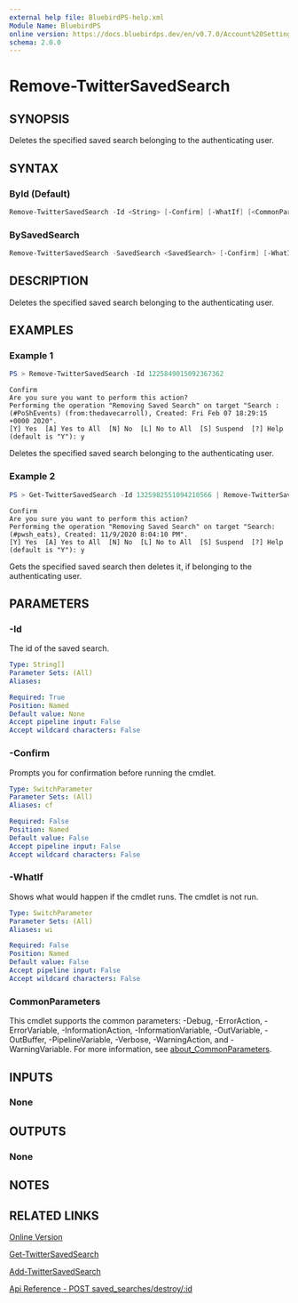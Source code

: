 ```yaml
---
external help file: BluebirdPS-help.xml
Module Name: BluebirdPS
online version: https://docs.bluebirdps.dev/en/v0.7.0/Account%20Settings%2C%20User%20Profile%2C%20and%20Saved%20Searches/Remove-TwitterSavedSearch
schema: 2.0.0
---
```


# Remove-TwitterSavedSearch

## SYNOPSIS

Deletes the specified saved search belonging to the authenticating user.

## SYNTAX

### ById (Default)

```powershell
Remove-TwitterSavedSearch -Id <String> [-Confirm] [-WhatIf] [<CommonParameters>]
```

### BySavedSearch

```powershell
Remove-TwitterSavedSearch -SavedSearch <SavedSearch> [-Confirm] [-WhatIf] [<CommonParameters>]
```

## DESCRIPTION

Deletes the specified saved search belonging to the authenticating user.

## EXAMPLES

### Example 1

```powershell
PS > Remove-TwitterSavedSearch -Id 1225849015092367362
```

```text
Confirm
Are you sure you want to perform this action?
Performing the operation "Removing Saved Search" on target "Search : (#PoShEvents) (from:thedavecarroll), Created: Fri Feb 07 18:29:15 +0000 2020".
[Y] Yes  [A] Yes to All  [N] No  [L] No to All  [S] Suspend  [?] Help (default is "Y"): y
```

Deletes the specified saved search belonging to the authenticating user.

### Example 2

```powershell
PS > Get-TwitterSavedSearch -Id 1325982551094210566 | Remove-TwitterSavedSearch
```

```text
Confirm
Are you sure you want to perform this action?
Performing the operation "Removing Saved Search" on target "Search: (#pwsh_eats), Created: 11/9/2020 8:04:10 PM".
[Y] Yes  [A] Yes to All  [N] No  [L] No to All  [S] Suspend  [?] Help (default is "Y"): y
```

Gets the specified saved search then deletes it, if belonging to the authenticating user.

## PARAMETERS

### -Id

The id of the saved search.

```yaml
Type: String[]
Parameter Sets: (All)
Aliases:

Required: True
Position: Named
Default value: None
Accept pipeline input: False
Accept wildcard characters: False
```

### -Confirm

Prompts you for confirmation before running the cmdlet.

```yaml
Type: SwitchParameter
Parameter Sets: (All)
Aliases: cf

Required: False
Position: Named
Default value: False
Accept pipeline input: False
Accept wildcard characters: False
```

### -WhatIf

Shows what would happen if the cmdlet runs.
The cmdlet is not run.

```yaml
Type: SwitchParameter
Parameter Sets: (All)
Aliases: wi

Required: False
Position: Named
Default value: False
Accept pipeline input: False
Accept wildcard characters: False
```

### CommonParameters

This cmdlet supports the common parameters: -Debug, -ErrorAction, -ErrorVariable, -InformationAction, -InformationVariable, -OutVariable, -OutBuffer, -PipelineVariable, -Verbose, -WarningAction, and -WarningVariable. For more information, see [about_CommonParameters](http://go.microsoft.com/fwlink/?LinkID=113216).

## INPUTS

### None

## OUTPUTS

### None

## NOTES

## RELATED LINKS

[Online Version](https://docs.bluebirdps.dev/en/v0.7.0/Account%20Settings%2C%20User%20Profile%2C%20and%20Saved%20Searches/Remove-TwitterSavedSearch)

[Get-TwitterSavedSearch](https://docs.bluebirdps.dev/en/v0.7.0/Account%20Settings%2C%20User%20Profile%2C%20and%20Saved%20Searches/Get-TwitterSavedSearch)

[Add-TwitterSavedSearch](https://docs.bluebirdps.dev/en/v0.7.0/Account%20Settings%2C%20User%20Profile%2C%20and%20Saved%20Searches/Add-TwitterSavedSearch)

[Api Reference - POST saved_searches/destroy/:id](https://developer.twitter.com/en/docs/twitter-api/v1/accounts-and-users/manage-account-settings/api-reference/post-saved_searches-destroy-id)

